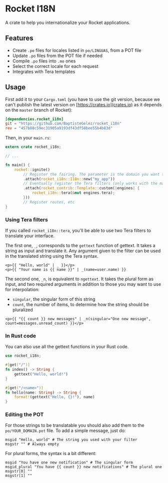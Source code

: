 # Rocket I18N

A crate to help you internationalize your Rocket applications.

## Features

- Create `.po` files for locales listed in `po/LINGUAS`, from a POT file
- Update `.po` files from the POT file if needed
- Compile `.po` files into `.mo` ones
- Select the correct locale for each request
- Integrates with Tera templates

## Usage

First add it to your `Cargo.toml` (you have to use the git version, because we can't publish the latest version on [https://crates.io](crates.io) as it depends on the `master` branch of Rocket):

```toml
[dependencies.rocket_i18n]
git = "https://github.com/BaptisteGelez/rocket_i18n"
rev = "457b88c59ec31905a9193df43df58bee55b4b83d"
```

Then, in your `main.rs`:

```rust
extern crate rocket_i18n;

// ...

fn main() {
    rocket::ignite()
        // Register the fairing. The parameter is the domain you want to use (the name of your app most of the time)
        .attach(rocket_i18n::I18n::new("my_app"))
        // Eventually register the Tera filters (only works with the master branch of Rocket)
        .attach(rocket_contrib::Template::custom(|engines| {
            rocket_i18n::tera(&mut engines.tera);
        }))
        // Register routes, etc
}
```

### Using Tera filters

If you called `rocket_i18n::tera`, you'll be able to use two Tera filters to translate your interface.

The first one, `_`, corresponds to the `gettext` function of gettext. It takes a string as input and translate it. Any argument given to the filter can
be used in the translated string using the Tera syntax.

```jinja
<p>{{ "Hello, world" | _ }}</p>
<p>{{ "Your name is {{ name }}" | _(name=user.name) }}
```

The second one, `_n`, is equivalent to `ngettext`. It takes the plural form as input, and two required arguments in addition to those you may want to use for interpolation:

- `singular`, the singular form of this string
- `count`, the number of items, to determine how the string should be pluralized

```jinja
<p>{{ "{{ count }} new messages" | _n(singular="One new message", count=messages.unread_count) }}</p>
```

### In Rust code

You can also use all the gettext functions in your Rust code.

```rust
use rocket_i18n;

#[get("/")]
fn index() -> String {
    gettext("Hello, world!")
}

#[get("/<name>")]
fn hello(name: String) -> String {
    format!(gettext("Hello, {}!"), name)
}
```

### Editing the POT

For those strings to be translatable you should also add them to the `po/YOUR_DOMAIN.pot` file. To add a simple message, just do:

```po
msgid "Hello, world" # The string you used with your filter
msgstr "" # Always empty
```

For plural forms, the syntax is a bit different:

```po
msgid "You have one new notification" # The singular form
msgid_plural "You have {{ count }} new notifications" # The plural one
msgstr[0] ""
msgstr[1] ""
```
